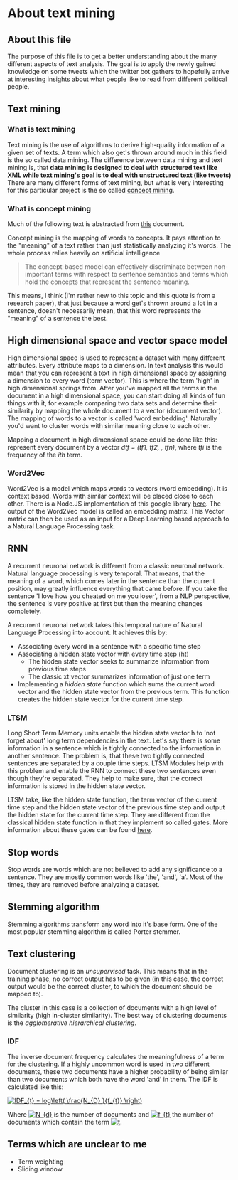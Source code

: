# About text mining
## About this file
The purpose of this file is to get a better understanding about the many different aspects of text analysis.
The goal is to apply the newly gained knowledge on some tweets which the twitter bot gathers to hopefully 
arrive at interesting insights about what people like to read from different political people.

## Text mining
### What is text mining
Text mining is the use of algorithms to derive high-quality information of a given set of texts.
A term which also get's thrown around much in this field is the so called data mining.
The difference between data mining and text mining is, that __data mining is designed to deal with structured text like XML while text mining's goal is to deal with unstructured text (like tweets)__
There are many different forms of text mining, but what is very interesting for this particular project is
the so called [concept mining](https://en.wikipedia.org/wiki/Concept_mining).

### What is concept mining
Much of the following text is abstracted from 
[this](https://pdfs.semanticscholar.org/eb5c/8ae3000a76ec678bd0178fedf4e9b402708c.pdf) document.

Concept mining is the mapping of words to concepts. It pays attention to the "meaning" of a
text rather than just statistically analyzing it's words.
The whole process relies heavily on artificial intelligence

> The concept-based model can effectively discriminate between non-important terms with
> respect to sentence semantics and terms which hold the concepts that represent the
> sentence meaning.

This means, I think (I'm rather new to this topic and this quote is from a research paper),
that just because a word get's thrown around a lot in a sentence, doesn't necessarily mean, that
this word represents the "meaning" of a sentence the best.

## High dimensional space and vector space model
High dimensional space is used to represent a dataset with many different attributes. Every attribute
maps to a dimension. In text analysis this would mean that you can represent a text in high dimensional
space by assigning a dimension to every word (term vector). This is where the term 'high' in high
dimensional springs from. After you've mapped all the terms in the document in a high dimensional space,
you can start doing all kinds of fun things with it, for example comparing two data sets and determine
their similarity by  mapping the whole document to a vector (document vector). The mapping of words
to a vector is called 'word embedding'. Naturally you'd want to cluster words with similar meaning
close to each other.

Mapping a document in high dimensional space could be done like this: represent every document by a
vector _dtf = (tf1, tf2, , tfn)_, where _tfi_ is the frequency of the _ith_ term.

### Word2Vec
Word2Vec is a model which maps words to vectors (word embedding). It is context based. Words with
similar context will be placed close to each other. There is a Node.JS implementation of this google
library [here](https://github.com/Planeshifter/node-word2vec). The output of the Word2Vec model is called
an embedding matrix. This Vector matrix can then be used as an input for a Deep Learning based approach
to a Natural Language Processing task.

## RNN
A recurrent neuronal network is different from a classic neuronal network. Natural language
processing is very temporal. That means, that the meaning of a word, which comes later in the
sentence than the current position, may greatly influence everything that came before. If you take
the sentence 'I love how you cheated on me you loser', from a NLP perspective, the sentence is
very positive at first but then the meaning changes completely.

A recurrent neuronal network takes this temporal nature of Natural Language Processing into account.
It achieves this by:
- Associating every word in a sentence with a specific time step
- Associating a hidden state vector with every time step (ht)
  - The hidden state vector seeks to summarize information from previous time steps
  - The classic xt vector summarizes information of just one term
- Implementing a _hidden state_ function which sums the current word vector and the hidden state vector
  from the previous term. This function creates the hidden state vector for the current time step.

### LTSM
Long Short Term Memory units enable the hidden state vector h to 'not forget about' long term
dependencies in the text. Let's say there is some information in a sentence which is tightly
connected to the information in another sentence. The problem is, that these two tightly connected
sentences are separated by a couple time steps. LTSM Modules help with this problem and enable the
RNN to connect these two sentences even though they're separated. They help to make sure, that the
correct information is stored in the hidden state vector.

LTSM take, like the hidden state function, the term vector of the current time step and the hidden state
vector of the previous time step and output the hidden state for the current time step. They are
different from the classical hidden state function in that they implement so called gates. More
information about these gates can be found 
[here](http://colah.github.io/posts/2015-08-Understanding-LSTMs/).

## Stop words
Stop words are words which are not believed to add any significance to a sentence. They are mostly common
words like 'the', 'and', 'a'. Most of the times, they are removed before analyzing a dataset.

## Stemming algorithm
Stemming algorithms transform any word into it's base form. One of the most popular stemming algorithm is
called Porter stemmer.

## Text clustering
Document clustering is an _unsupervised_ task. This means that in the training phase, no correct output
has to be given (in this case, the correct output would be the correct cluster, to which the document should
be mapped to).

The cluster in this case is a collection of documents with a high level of similarity (high in-cluster 
similarity). The best way of clustering documents is the _agglomerative hierarchical clustering_.

### IDF
The inverse document frequency calculates the meaningfulness of a term for the clustering. If a highly
uncommon word is used in two different documents, these two documents have a higher probability of being
similar than two documents which both have the word 'and' in them. The IDF is calculated like this:

<a href="https://www.codecogs.com/eqnedit.php?latex=IDF_{t}&space;=&space;log\left(&space;\frac{N_{D}&space;}{f_{t}}&space;\right)" target="_blank"><img src="https://latex.codecogs.com/gif.latex?IDF_{t}&space;=&space;log\left(&space;\frac{N_{D}&space;}{f_{t}}&space;\right)" title="IDF_{t} = log\left( \frac{N_{D} }{f_{t}} \right)" /></a>

Where <a href="https://www.codecogs.com/eqnedit.php?latex=N_{d}" target="_blank"><img src="https://latex.codecogs.com/gif.latex?N_{d}" title="N_{d}" /></a> is the number of documents and <a href="https://www.codecogs.com/eqnedit.php?latex=f_{t}" target="_blank"><img src="https://latex.codecogs.com/gif.latex?f_{t}" title="f_{t}" /></a> the number of documents which contain
the term <a href="https://www.codecogs.com/eqnedit.php?latex=t" target="_blank"><img src="https://latex.codecogs.com/gif.latex?t" title="t" /></a>.

## Terms which are unclear to me
- Term weighting
- Sliding window
